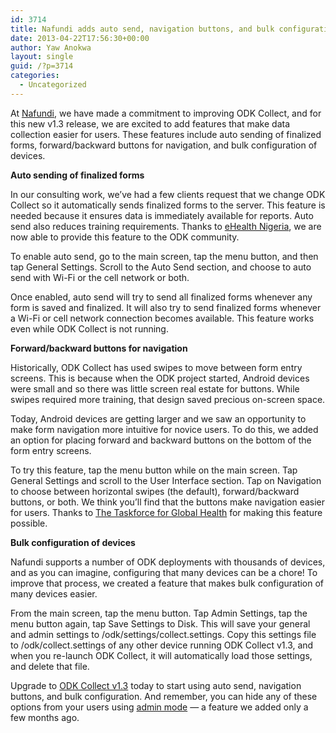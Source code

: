```yaml
---
id: 3714
title: Nafundi adds auto send, navigation buttons, and bulk configuration to Collect
date: 2013-04-22T17:56:30+00:00
author: Yaw Anokwa
layout: single
guid: /?p=3714
categories:
  - Uncategorized
---
```

At [Nafundi](http://nafundi.com), we have made a commitment to improving ODK Collect, and for this new v1.3 release, we are excited to add features that make data collection easier for users. These features include auto sending of finalized forms, forward/backward buttons for navigation, and bulk configuration of devices.

**Auto sending of finalized forms**
  
In our consulting work, we&#8217;ve had a few clients request that we change ODK Collect so it automatically sends finalized forms to the server. This feature is needed because it ensures data is immediately available for reports. Auto send also reduces training requirements. Thanks to [eHealth Nigeria](http://ehealthnigeria.org), we are now able to provide this feature to the ODK community. 

To enable auto send, go to the main screen, tap the menu button, and then tap General Settings. Scroll to the Auto Send section, and choose to auto send with Wi-Fi or the cell network or both.

Once enabled, auto send will try to send all finalized forms whenever any form is saved and finalized. It will also try to send finalized forms whenever a Wi-Fi or cell network connection becomes available. This feature works even while ODK Collect is not running.

**Forward/backward buttons for navigation**
  
Historically, ODK Collect has used swipes to move between form entry screens. This is because when the ODK project started, Android devices were small and so there was little screen real estate for buttons. While swipes required more training, that design saved precious on-screen space.

Today, Android devices are getting larger and we saw an opportunity to make form navigation more intuitive for novice users. To do this, we added an option for placing forward and backward buttons on the bottom of the form entry screens. 

To try this feature, tap the menu button while on the main screen. Tap General Settings and scroll to the User Interface section. Tap on Navigation to choose between horizontal swipes (the default), forward/backward buttons, or both. We think you&#8217;ll find that the buttons make navigation easier for users. Thanks to [The Taskforce for Global Health](http://taskforce.org) for making this feature possible.

**Bulk configuration of devices**
  
Nafundi supports a number of ODK deployments with thousands of devices, and as you can imagine, configuring that many devices can be a chore! To improve that process, we created a feature that makes bulk configuration of many devices easier.

From the main screen, tap the menu button. Tap Admin Settings, tap the menu button again, tap Save Settings to Disk. This will save your general and admin settings to /odk/settings/collect.settings. Copy this settings file to /odk/collect.settings of any other device running ODK Collect v1.3, and when you re-launch ODK Collect, it will automatically load those settings, and delete that file.
  

  
Upgrade to [ODK Collect v1.3](https://play.google.com/store/apps/details?id=org.odk.collect.android) today to start using auto send, navigation buttons, and bulk configuration. And remember, you can hide any of these options from your users using [admin mode](/2012/11/admin-mode-arrives-in-odk-collect-1-2-2) &#8212; a feature we added only a few months ago.
